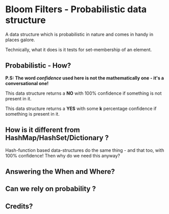 # Bloom Filters - Probabilistic data structure
A data structure which is probabilistic in nature and comes in handy
in places galore.

Technically, what it does is it tests for set-membership of an element.

## Probabilistic - How?
**P.S: The word *confidence* used here is not the mathematically one -
it's a conversational one!**

This data structure returns  a **NO** with 100% confidence if something
is not present in it.

This data structure returns a **YES** with some **k** percentage
confidence if something is present in it.

## How is it different from HashMap/HashSet/Dictionary ?

Hash-function based data-structures do the same thing - and that too,
with 100% confidence! Then why do we need this anyway?



## Answering the When and Where?


## Can we rely on probability ?


## Credits?